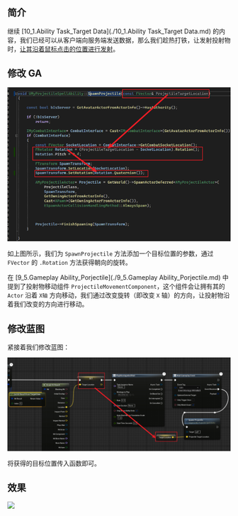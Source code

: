 ## 简介

继续 [10_1.Ability Task_Target Data](./10_1.Ability Task_Target Data.md) 的内容，我们已经可以从客户端向服务端发送数据，那么我们趁热打铁，让发射投射物时，<u>让其沿着鼠标点击的位置进行发射</u>。

## 修改 GA

![1716619267102](image/1716619267102.png)

如上图所示，我们为 `SpawnProjectile` 方法添加一个目标位置的参数，通过 `FVector` 的 `.Rotation` 方法获得朝向的旋转。

在 [9_5.Gameplay Ability_Porjectile](./9_5.Gameplay Ability_Porjectile.md) 中提到了投射物移动组件 `ProjectileMovementComponent`，这个组件会让拥有其的 `Actor` 沿着 `X轴` 方向移动，我们通过改变旋转（即改变 `X` 轴）的方向，让投射物沿着我们改变的方向进行移动。

## 修改蓝图

紧接着我们修改蓝图：

![1716619529914](image/1716619529914.png)

将获得的目标位置传入函数即可。

## 效果

![](image/AbilityTask03.gif)

